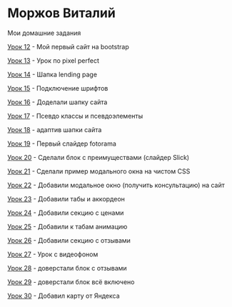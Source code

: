 # Моржов Виталий
Мои домашние задания

[Урок 12](https://vox1oot.github.io/Lesson_12/) - Мой первый сайт на bootstrap

[Урок 13](https://vox1oot.github.io/Lesson_13/) - Урок по pixel perfect

[Урок 14](https://vox1oot.github.io/Lesson_14/) - Шапка lending page

[Урок 15](https://vox1oot.github.io/Lesson_15/) - Подключение шрифтов

[Урок 16](https://vox1oot.github.io/Lesson_16/) - Доделали шапку сайта

[Урок 17](https://Vox1oot.github.io/Lesson_17/) - Псевдо классы и псевдоэлементы

[Урок 18](Vox1oot.github.io/Lesson_18/) - адаптив шапки сайта

[Урок 19](Vox1oot.github.io/Lesson_19/) - Первый слайдер fotorama

[Урок 20](https://vox1oot.github.io/Lesson_20/) - Сделали блок с преимуществами (слайдер Slick)

[Урок 21](Vox1oot.github.io/Lesson_21/) - Сделали пример модального окна на чистом CSS

[Урок 22](https://vox1oot.github.io/Lesson_22/) - Добавили модальное окно (получить консультацию) на сайт

[Урок 23](https://vox1oot.github.io/Lesson_23/) - Добавили табы и аккордеон

[Урок 24](https://vox1oot.github.io/Lesson_24/) - Добавили секцию с ценами

[Урок 25](https://vox1oot.github.io/Lesson_25/) - Добавили к табам анимацию

[Урок 26](https://vox1oot.github.io/Lesson_26/) - Добавили секцию с отзывами

[Урок 27](https://vox1oot.github.io/Lesson_27/) - Урок с видеофоном

[Урок 28](https://vox1oot.github.io/Lesson_28/) - доверстали блок с отзывами

[Урок 29](https://vox1oot.github.io/Lesson_30/) - доверстали блок всё включено

[Урок 30](https://vox1oot.github.io/Lesson_31/) - Добавил карту от Яндекса
